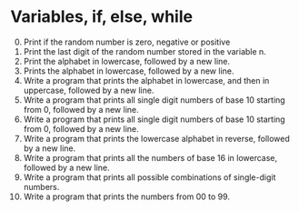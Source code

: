 # Variables, if, else, while
0. Print if the random number is zero, negative or positive
1. Print the last digit of the random number stored in the variable n.
2. Print the alphabet in lowercase, followed by a new line.
3. Prints the alphabet in lowercase, followed by a new line.
4. Write a program that prints the alphabet in lowercase, and then in uppercase, followed by a new line.
5. Write a program that prints all single digit numbers of base 10 starting from 0, followed by a new line.
6. Write a program that prints all single digit numbers of base 10 starting from 0, followed by a new line.
7. Write a program that prints the lowercase alphabet in reverse, followed by a new line.
8. Write a program that prints all the numbers of base 16 in lowercase, followed by a new line.
9. Write a program that prints all possible combinations of single-digit numbers.
10. Write a program that prints the numbers from 00 to 99.
